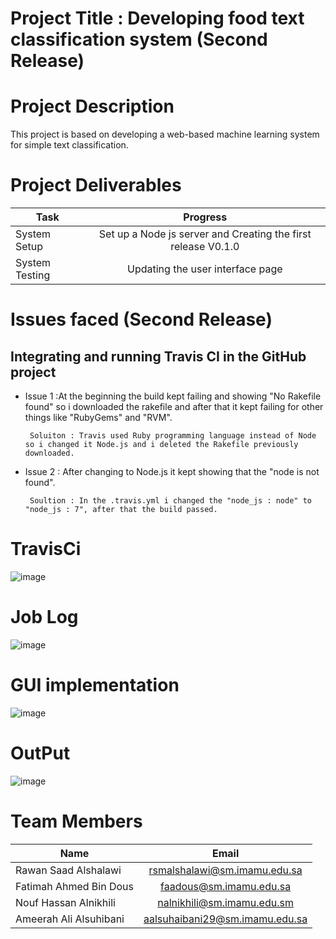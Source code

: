 # Project Title : Developing food text classification system (Second Release)
# Project Description 
This project is based on developing a web-based machine learning system for simple text classification.


# Project Deliverables


| Task           | Progress           |
| -------------  |:-------------:|
| System Setup   | Set up a Node js server and Creating the first release V0.1.0|
| System Testing | Updating the user interface page                             |


# Issues faced (Second Release)
<h2 align="left"> Integrating and running Travis CI in the GitHub project </h2>

- Issue 1 :At the beginning the build kept failing and showing "No Rakefile found" so i downloaded the rakefile and after that it kept failing for other things like "RubyGems" and "RVM".

       Soluiton : Travis used Ruby programming language instead of Node so i changed it Node.js and i deleted the Rakefile previously downloaded.

- Issue 2 : After changing to Node.js it kept showing that the "node is not found".

       Soultion : In the .travis.yml i changed the "node_js : node" to "node_js : 7", after that the build passed.

# TravisCi
![image](https://user-images.githubusercontent.com/95972904/170224658-22570204-06eb-4bca-8994-9ef6b82f49fb.png)

# Job Log
![image](https://user-images.githubusercontent.com/95972904/170224613-2101fe4e-f134-413b-a9cc-fe2fac5210d5.png)



# GUI implementation
![image](https://user-images.githubusercontent.com/95972904/170220197-fc65d8f9-91e9-42d3-ab13-4e9b7a3f3f10.png)

# OutPut
![image](https://user-images.githubusercontent.com/95972904/170220116-f089b37b-2f1f-4a9e-9846-ac3951536d48.png)


# Team Members

| Name        | Email           |
| ------------- |:-------------:|
| Rawan Saad Alshalawi  | rsmalshalawi@sm.imamu.edu.sa |
| Fatimah Ahmed Bin Dous | faadous@sm.imamu.edu.sa |
| Nouf Hassan Alnikhili | nalnikhili@sm.imamu.edu.sm |
| Ameerah Ali Alsuhibani | aalsuhaibani29@sm.imamu.edu.sa |


